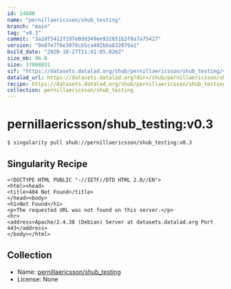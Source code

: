 ```yaml
---
id: 14680
name: "pernillaericsson/shub_testing"
branch: "main"
tag: "v0.3"
commit: "3a2df5412f197e0dd349ee932651b3f0a7a75427"
version: "0a87e7f6e3070cb5ca402b6a832079a1"
build_date: "2020-10-27T11:41:05.026Z"
size_mb: 96.0
size: 37068831
sif: "https://datasets.datalad.org/shub/pernillaericsson/shub_testing/v0.3/2020-10-27-3a2df541-0a87e7f6/0a87e7f6e3070cb5ca402b6a832079a1.sif"
datalad_url: https://datasets.datalad.org?dir=/shub/pernillaericsson/shub_testing/v0.3/2020-10-27-3a2df541-0a87e7f6/
recipe: https://datasets.datalad.org/shub/pernillaericsson/shub_testing/v0.3/2020-10-27-3a2df541-0a87e7f6/Singularity
collection: pernillaericsson/shub_testing
---
```


# pernillaericsson/shub_testing:v0.3

```bash
$ singularity pull shub://pernillaericsson/shub_testing:v0.3
```

## Singularity Recipe

```singularity
<!DOCTYPE HTML PUBLIC "-//IETF//DTD HTML 2.0//EN">
<html><head>
<title>404 Not Found</title>
</head><body>
<h1>Not Found</h1>
<p>The requested URL was not found on this server.</p>
<hr>
<address>Apache/2.4.38 (Debian) Server at datasets.datalad.org Port 443</address>
</body></html>
```

## Collection

 - Name: [pernillaericsson/shub_testing](https://github.com/pernillaericsson/shub_testing)
 - License: None

